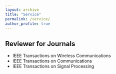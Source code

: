 ```yaml
---
layout: archive
title: "Service"
permalink: /service/
author_profile: true
---
```


## Reviewer for Journals
* IEEE Transactions on Wireless Communications
* IEEE Transactions on Communications
* IEEE Transactions on Signal Processing
